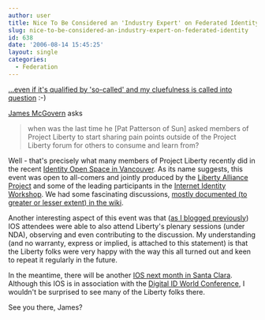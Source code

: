 ```yaml
---
author: user
title: Nice To Be Considered an 'Industry Expert' on Federated Identity...
slug: nice-to-be-considered-an-industry-expert-on-federated-identity
id: 638
date: '2006-08-14 15:45:25'
layout: single
categories:
  - Federation
---
```


[...even if it's qualified by 'so-called' and my cluefulness is called into question](http://duckdown.blogspot.com/2006/08/federated-identity-and-industry.html) :-)

[James McGovern](http://duckdown.blogspot.com/) asks

> when was the last time he [Pat Patterson of Sun] asked members of Project Liberty to start sharing pain points outside of the Project Liberty forum for others to consume and learn from?

Well - that's precisely what many members of Project Liberty recently did in the recent [Identity Open Space in Vancouver](http://ios.windley.com/wiki/IOSVan). As its name suggests, this event was open to all-comers and jointly produced by the [Liberty Alliance Project](http://projectliberty.org) and some of the leading participants in the [Internet Identity Workshop](http://iiw.windley.com/wiki/Workshop2006). We had some fascinating discussions, [mostly documented (to greater or lesser extent) in the wiki](http://ios.windley.com/wiki/Sessions).

Another interesting aspect of this event was that ([as I blogged previously](identity-open-space-vancouver-july-20-21)) IOS attendees were able to also attend Liberty's plenary sessions (under NDA), observing and even contributing to the discussion. My understanding (and no warranty, express or implied, is attached to this statement) is that the Liberty folks were very happy with the way this all turned out and keen to repeat it regularly in the future.

In the meantime, there will be another [IOS next month in Santa Clara](http://ios.windley.com/wiki/IOSSantaClara). Although this IOS is in association with the [Digital ID World Conference](http://conference.digitalidworld.com/2006/), I wouldn't be surprised to see many of the Liberty folks there.

See you there, James?